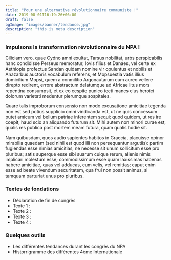 ```yaml
---
title: "Pour une alternative révolutionnaire communiste !"
date: 2019-08-01T16:19:26+06:00
draft: false
bgImage: "images/banner/tendance.jpg"
description: "this is meta description"
---
```

### Impulsons la transformation révolutionnaire du NPA !

Ciliciam vero, quae Cydno amni exultat, Tarsus nobilitat, urbs perspicabilis hanc condidisse Perseus memoratur, Iovis filius et Danaes, vel certe ex Aethiopia profectus Sandan quidam nomine vir opulentus et nobilis et Anazarbus auctoris vocabulum referens, et Mopsuestia vatis illius domicilium Mopsi, quem a conmilitio Argonautarum cum aureo vellere direpto redirent, errore abstractum delatumque ad Africae litus mors repentina consumpsit, et ex eo cespite punico tecti manes eius heroici dolorum varietati medentur plerumque sospitales.

Quare talis improborum consensio non modo excusatione amicitiae tegenda non est sed potius supplicio omni vindicanda est, ut ne quis concessum putet amicum vel bellum patriae inferentem sequi; quod quidem, ut res ire coepit, haud scio an aliquando futurum sit. Mihi autem non minori curae est, qualis res publica post mortem meam futura, quam qualis hodie sit.

Nam quibusdam, quos audio sapientes habitos in Graecia, placuisse opinor mirabilia quaedam (sed nihil est quod illi non persequantur argutiis): partim fugiendas esse nimias amicitias, ne necesse sit unum sollicitum esse pro pluribus; satis superque esse sibi suarum cuique rerum, alienis nimis implicari molestum esse; commodissimum esse quam laxissimas habenas habere amicitiae, quas vel adducas, cum velis, vel remittas; caput enim esse ad beate vivendum securitatem, qua frui non possit animus, si tamquam parturiat unus pro pluribus.

### Textes de fondations

* Déclaration de fin de congrès
* Texte 1 :
* Texte 2 :
* Texte 3 :
* Texte 4 :

### Quelques outils

* Les différentes tendances durant les congrès du NPA
* Historrigramme des différentes 4ème Internationale
